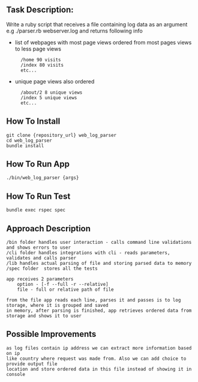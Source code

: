 ## Task Description:
Write a ruby script that receives a file containing log data as an argument
e.g ./parser.rb webserver.log and returns following info

- list of webpages with most page views ordered from most pages views to less page views
        
        /home 90 visits
        /index 80 visits 
        etc...
- unique page views also ordered
        
        /about/2 8 unique views
        /index 5 unique views 
        etc...

## How To Install
``` 
git clone {repository_url} web_log_parser
cd web_log_parser
bundle install
``` 


## How To Run App
``` 
./bin/web_log_parser {args}
```

## How To Run Test
```
bundle exec rspec spec
```

## Approach Description
```
/bin folder handles user interaction - calls command line validations and shows errors to user
/cli folder handles integrations with cli - reads parameters, validates and calls parser
/lib handles actual parsing of file and storing parsed data to memory
/spec folder  stores all the tests

app receives 2 parameters
    option - [-f --full -r --relative]
    file - full or relative path of file
    
from the file app reads each line, parses it and passes is to log storage, where it is grouped and saved
in memory, after parsing is finished, app retrieves ordered data from storage and shows it to user
```

## Possible Improvements
```
as log files contain ip address we can extract more information based on ip
like country where request was made from. Also we can add choice to provide output file
location and store ordered data in this file instead of showing it in console
```